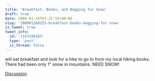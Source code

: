 ```yaml
---
title: 'Breakfast, Books, and Begging for Snow'
draft: true
date: 2009-01-26T03:25:55+00:00
slug: '200901260325-breakfast-books-begging-for-snow'
is_tweet: true
tweet_info:
  id: '1147249263'
  type: 'post'
  is_thread: False
---
```




will eat breakfast and look for a hike to go to from my local hiking books. There had been only 1" snow in mountains. NEED SNOW!

[Discussion](https://x.com/sytelus/status/1147249263)
